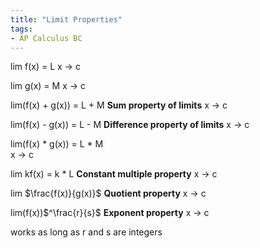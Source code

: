 ```yaml
---
title: "Limit Properties"
tags:
- AP Calculus BC
---
```

lim f(x) = L
x -> c

lim g(x) = M
x -> c

lim(f(x) + g(x)) = L + M **Sum property of limits** 
x -> c

lim(f(x) - g(x)) = L - M **Difference property of limits**
x -> c

lim(f(x) * g(x)) = L * M  
x -> c

lim kf(x) = k * L **Constant multiple property**
x -> c

lim $\frac{f(x)}{g(x)}$ **Quotient property**
x -> c

lim(f(x))$^\frac{r}{s}$ **Exponent property**
x -> c

works as long as r and s are integers